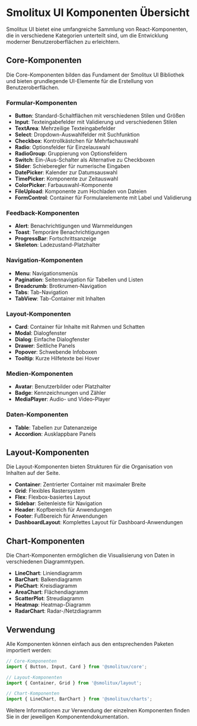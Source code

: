 # Smolitux UI Komponenten Übersicht

Smolitux UI bietet eine umfangreiche Sammlung von React-Komponenten, die in verschiedene Kategorien unterteilt sind, um die Entwicklung moderner Benutzeroberflächen zu erleichtern.

## Core-Komponenten

Die Core-Komponenten bilden das Fundament der Smolitux UI Bibliothek und bieten grundlegende UI-Elemente für die Erstellung von Benutzeroberflächen.

### Formular-Komponenten

- **Button**: Standard-Schaltflächen mit verschiedenen Stilen und Größen
- **Input**: Texteingabefelder mit Validierung und verschiedenen Stilen
- **TextArea**: Mehrzeilige Texteingabefelder
- **Select**: Dropdown-Auswahlfelder mit Suchfunktion
- **Checkbox**: Kontrollkästchen für Mehrfachauswahl
- **Radio**: Optionsfelder für Einzelauswahl
- **RadioGroup**: Gruppierung von Optionsfeldern
- **Switch**: Ein-/Aus-Schalter als Alternative zu Checkboxen
- **Slider**: Schieberegler für numerische Eingaben
- **DatePicker**: Kalender zur Datumsauswahl
- **TimePicker**: Komponente zur Zeitauswahl
- **ColorPicker**: Farbauswahl-Komponente
- **FileUpload**: Komponente zum Hochladen von Dateien
- **FormControl**: Container für Formularelemente mit Label und Validierung

### Feedback-Komponenten

- **Alert**: Benachrichtigungen und Warnmeldungen
- **Toast**: Temporäre Benachrichtigungen
- **ProgressBar**: Fortschrittsanzeige
- **Skeleton**: Ladezustand-Platzhalter

### Navigation-Komponenten

- **Menu**: Navigationsmenüs
- **Pagination**: Seitennavigation für Tabellen und Listen
- **Breadcrumb**: Brotkrumen-Navigation
- **Tabs**: Tab-Navigation
- **TabView**: Tab-Container mit Inhalten

### Layout-Komponenten

- **Card**: Container für Inhalte mit Rahmen und Schatten
- **Modal**: Dialogfenster
- **Dialog**: Einfache Dialogfenster
- **Drawer**: Seitliche Panels
- **Popover**: Schwebende Infoboxen
- **Tooltip**: Kurze Hilfetexte bei Hover

### Medien-Komponenten

- **Avatar**: Benutzerbilder oder Platzhalter
- **Badge**: Kennzeichnungen und Zähler
- **MediaPlayer**: Audio- und Video-Player

### Daten-Komponenten

- **Table**: Tabellen zur Datenanzeige
- **Accordion**: Ausklappbare Panels

## Layout-Komponenten

Die Layout-Komponenten bieten Strukturen für die Organisation von Inhalten auf der Seite.

- **Container**: Zentrierter Container mit maximaler Breite
- **Grid**: Flexibles Rastersystem
- **Flex**: Flexbox-basiertes Layout
- **Sidebar**: Seitenleiste für Navigation
- **Header**: Kopfbereich für Anwendungen
- **Footer**: Fußbereich für Anwendungen
- **DashboardLayout**: Komplettes Layout für Dashboard-Anwendungen

## Chart-Komponenten

Die Chart-Komponenten ermöglichen die Visualisierung von Daten in verschiedenen Diagrammtypen.

- **LineChart**: Liniendiagramm
- **BarChart**: Balkendiagramm
- **PieChart**: Kreisdiagramm
- **AreaChart**: Flächendiagramm
- **ScatterPlot**: Streudiagramm
- **Heatmap**: Heatmap-Diagramm
- **RadarChart**: Radar-/Netzdiagramm

## Verwendung

Alle Komponenten können einfach aus den entsprechenden Paketen importiert werden:

```jsx
// Core-Komponenten
import { Button, Input, Card } from '@smolitux/core';

// Layout-Komponenten
import { Container, Grid } from '@smolitux/layout';

// Chart-Komponenten
import { LineChart, BarChart } from '@smolitux/charts';
```

Weitere Informationen zur Verwendung der einzelnen Komponenten finden Sie in der jeweiligen Komponentendokumentation.